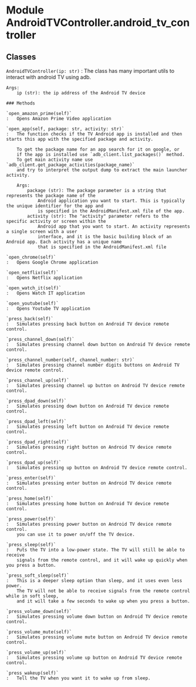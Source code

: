 Module AndroidTVController.android_tv_controller
================================================

Classes
-------

`AndroidTVController(ip: str)`
:   The class has many important utils to interact with android TV using adb.
    
    Args:
        ip (str): the ip address of the Android TV device

    ### Methods

    `open_amazon_prime(self)`
    :   Opens Amazon Prime Video application

    `open_app(self, package: str, activity: str)`
    :   The function checks if the TV Android app is installed and then starts this app with the specified package and activity.
        
        To get the package name for an app search for it on google, or
        if the app is installed use `adb_client.list_packages()` method.
        To get main activity name use `adb_client.get_package_activities(package_name)`
        and try to interpret the output dump to extract the main launcher activity.
        
        Args:
            package (str): The package parameter is a string that represents the package name of the
                Android application you want to start. This is typically the unique identifier for the app and
                is specified in the AndroidManifest.xml file of the app.
            activity (str): The "activity" parameter refers to the specific activity or screen within the
                Android app that you want to start. An activity represents a single screen with a user
                interface, and it is the basic building block of an Android app. Each activity has a unique name
                that is specified in the AndroidManifest.xml file

    `open_chrome(self)`
    :   Opens Google Chrome application

    `open_netflix(self)`
    :   Opens Netflix application

    `open_watch_it(self)`
    :   Opens Watch IT application

    `open_youtube(self)`
    :   Opens Youtube TV application

    `press_back(self)`
    :   Simulates pressing back button on Android TV device remote control.

    `press_channel_down(self)`
    :   Simulates pressing channel down button on Android TV device remote control.

    `press_channel_number(self, channel_number: str)`
    :   Simulates pressing channel number digits buttons on Android TV device remote control.

    `press_channel_up(self)`
    :   Simulates pressing channel up button on Android TV device remote control.

    `press_dpad_down(self)`
    :   Simulates pressing down button on Android TV device remote control.

    `press_dpad_left(self)`
    :   Simulates pressing left button on Android TV device remote control.

    `press_dpad_right(self)`
    :   Simulates pressing right button on Android TV device remote control.

    `press_dpad_up(self)`
    :   Simulates pressing up button on Android TV device remote control.

    `press_enter(self)`
    :   Simulates pressing enter button on Android TV device remote control.

    `press_home(self)`
    :   Simulates pressing home button on Android TV device remote control.

    `press_power(self)`
    :   Simulates pressing power button on Android TV device remote control.
        you can use it to power on/off the TV device.

    `press_sleep(self)`
    :   Puts the TV into a low-power state. The TV will still be able to receive
        signals from the remote control, and it will wake up quickly when you press a button.

    `press_soft_sleep(self)`
    :   This is a deeper sleep option than sleep, and it uses even less power.
        The TV will not be able to receive signals from the remote control while in soft sleep,
        and it will take a few seconds to wake up when you press a button.

    `press_volume_down(self)`
    :   Simulates pressing volume down button on Android TV device remote control.

    `press_volume_mute(self)`
    :   Simulates pressing volume mute button on Android TV device remote control.

    `press_volume_up(self)`
    :   Simulates pressing volume up button on Android TV device remote control.

    `press_wakeup(self)`
    :   Tell the TV when you want it to wake up from sleep.